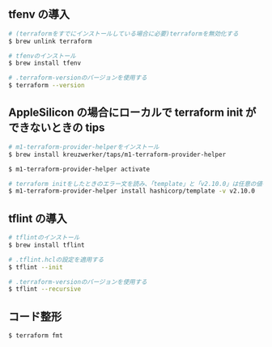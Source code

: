 ## tfenv の導入

```bash
# (terraformをすでにインストールしている場合に必要)terraformを無効化する
$ brew unlink terraform

# tfenvのインストール
$ brew install tfenv

# .terraform-versionのバージョンを使用する
$ terraform --version
```

## AppleSilicon の場合にローカルで terraform init ができないときの tips

```bash
# m1-terraform-provider-helperをインストール
$ brew install kreuzwerker/taps/m1-terraform-provider-helper

$ m1-terraform-provider-helper activate

# terraform initをしたときのエラー文を読み、「template」と「v2.10.0」は任意の値を記述
$ m1-terraform-provider-helper install hashicorp/template -v v2.10.0
```

## tflint の導入

```bash
# tflintのインストール
$ brew install tflint

# .tflint.hclの設定を適用する
$ tflint --init

# .terraform-versionのバージョンを使用する
$ tflint --recursive
```

## コード整形

```bash
$ terraform fmt
```
